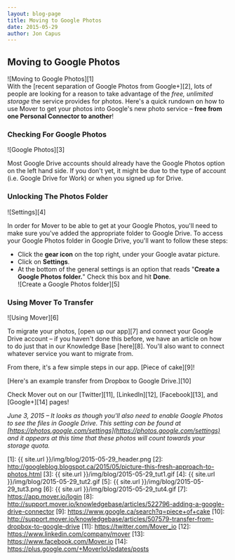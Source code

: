 ```yaml
---
layout: blog-page
title: Moving to Google Photos
date: 2015-05-29
author: Jon Capus
---
```


## Moving to Google Photos

![Moving to Google Photos][1]  
With the [recent separation of Google Photos from Google+][2], lots of people are looking for a reason to take advantage of the _free, unlimited storage_ the service provides for photos. Here's a quick rundown on how to use Mover to get your photos into Google's new photo service – **free from one Personal Connector to another**!  

### Checking For Google Photos

![Google Photos][3]

Most Google Drive accounts should already have the Google Photos option on the left hand side. If you don't yet, it might be due to the type of account (i.e. Google Drive for Work) or when you signed up for Drive.  

### Unlocking The Photos Folder

![Settings][4]

In order for Mover to be able to get at your Google Photos, you'll need to make sure you've added the appropriate folder to Google Drive. To access your Google Photos folder in Google Drive, you'll want to follow these steps:

* Click the **gear icon** on the top right, under your Google avatar picture.
* Click on **Settings**.
* At the bottom of the general settings is an option that reads "**Create a Google Photos folder.**" Check this box and hit **Done**.  
![Create a Google Photos folder][5]

### Using Mover To Transfer

![Using Mover][6]

To migrate your photos, [open up our app][7] and connect your Google Drive account – if you haven't done this before, we have an article on how to do just that in our Knowledge Base [here][8]. You'll also want to connect whatever service you want to migrate from.

From there, it's a few simple steps in our app. [Piece of cake][9]!

[Here's an example transfer from Dropbox to Google Drive.][10]

Check Mover out on our [Twitter][11], [LinkedIn][12], [Facebook][13], and [Google+][14] pages!

_June 3, 2015 – It looks as though you'll also need to enable Google Photos to see the files in Google Drive. This setting can be found at [https://photos.google.com/settings](https://photos.google.com/settings) and it appears at this time that these photos will count towards your storage quota._

[1]: {{ site.url }}/img/blog/2015-05-29_header.png
[2]: http://googleblog.blogspot.ca/2015/05/picture-this-fresh-approach-to-photos.html
[3]: {{ site.url }}/img/blog/2015-05-29_tut1.gif
[4]: {{ site.url }}/img/blog/2015-05-29_tut2.gif
[5]: {{ site.url }}/img/blog/2015-05-29_tut3.png
[6]: {{ site.url }}/img/blog/2015-05-29_tut4.gif
[7]: https://app.mover.io/login
[8]: http://support.mover.io/knowledgebase/articles/522796-adding-a-google-drive-connector
[9]: https://www.google.ca/search?q=piece+of+cake
[10]: http://support.mover.io/knowledgebase/articles/507579-transfer-from-dropbox-to-google-drive
[11]: https://twitter.com/Mover_io
[12]: https://www.linkedin.com/company/mover
[13]: https://www.facebook.com/Mover.io
[14]: https://plus.google.com/+MoverIoUpdates/posts
